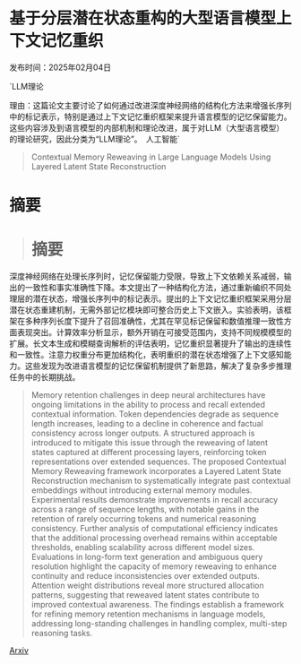 # 基于分层潜在状态重构的大型语言模型上下文记忆重织

发布时间：2025年02月04日

`LLM理论

理由：这篇论文主要讨论了如何通过改进深度神经网络的结构化方法来增强长序列中的标记表示，特别是通过上下文记忆重织框架来提升语言模型的记忆保留能力。这些内容涉及到语言模型的内部机制和理论改进，属于对LLM（大型语言模型）的理论研究，因此分类为“LLM理论”。` `人工智能`

> Contextual Memory Reweaving in Large Language Models Using Layered Latent State Reconstruction

# 摘要

> # 摘要
深度神经网络在处理长序列时，记忆保留能力受限，导致上下文依赖关系减弱，输出的一致性和事实准确性下降。本文提出了一种结构化方法，通过重新编织不同处理层的潜在状态，增强长序列中的标记表示。提出的上下文记忆重织框架采用分层潜在状态重建机制，无需外部记忆模块即可整合历史上下文嵌入。实验表明，该框架在多种序列长度下提升了召回准确性，尤其在罕见标记保留和数值推理一致性方面表现突出。计算效率分析显示，额外开销在可接受范围内，支持不同规模模型的扩展。长文本生成和模糊查询解析的评估表明，记忆重织显著提升了输出的连续性和一致性。注意力权重分布更加结构化，表明重织的潜在状态增强了上下文感知能力。这些发现为改进语言模型的记忆保留机制提供了新思路，解决了复杂多步推理任务中的长期挑战。

> Memory retention challenges in deep neural architectures have ongoing limitations in the ability to process and recall extended contextual information. Token dependencies degrade as sequence length increases, leading to a decline in coherence and factual consistency across longer outputs. A structured approach is introduced to mitigate this issue through the reweaving of latent states captured at different processing layers, reinforcing token representations over extended sequences. The proposed Contextual Memory Reweaving framework incorporates a Layered Latent State Reconstruction mechanism to systematically integrate past contextual embeddings without introducing external memory modules. Experimental results demonstrate improvements in recall accuracy across a range of sequence lengths, with notable gains in the retention of rarely occurring tokens and numerical reasoning consistency. Further analysis of computational efficiency indicates that the additional processing overhead remains within acceptable thresholds, enabling scalability across different model sizes. Evaluations in long-form text generation and ambiguous query resolution highlight the capacity of memory reweaving to enhance continuity and reduce inconsistencies over extended outputs. Attention weight distributions reveal more structured allocation patterns, suggesting that reweaved latent states contribute to improved contextual awareness. The findings establish a framework for refining memory retention mechanisms in language models, addressing long-standing challenges in handling complex, multi-step reasoning tasks.

[Arxiv](https://arxiv.org/abs/2502.02046)
